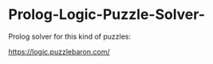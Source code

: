 # Prolog-Logic-Puzzle-Solver-

Prolog solver for this kind of puzzles:

https://logic.puzzlebaron.com/
